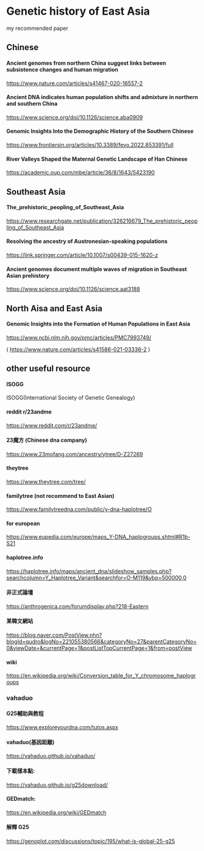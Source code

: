 
# Genetic history of East Asia

my recommended paper

## Chinese

#### Ancient genomes from northern China suggest links between subsistence changes and human migration

https://www.nature.com/articles/s41467-020-16557-2

#### Ancient DNA indicates human population shifts and admixture in northern and southern China

https://www.science.org/doi/10.1126/science.aba0909

#### Genomic Insights Into the Demographic History of the Southern Chinese

https://www.frontiersin.org/articles/10.3389/fevo.2022.853391/full

#### River Valleys Shaped the Maternal Genetic Landscape of Han Chinese

https://academic.oup.com/mbe/article/36/8/1643/5423190

## Southeast Asia

#### The_prehistoric_peopling_of_Southeast_Asia

https://www.researchgate.net/publication/326216679_The_prehistoric_peopling_of_Southeast_Asia

#### Resolving the ancestry of Austronesian-speaking populations

https://link.springer.com/article/10.1007/s00439-015-1620-z

#### Ancient genomes document multiple waves of migration in Southeast Asian prehistory

https://www.science.org/doi/10.1126/science.aat3188

## North Aisa and East Asia

#### Genomic Insights into the Formation of Human Populations in East Asia

https://www.ncbi.nlm.nih.gov/pmc/articles/PMC7993749/

( https://www.nature.com/articles/s41586-021-03336-2 )


## other useful resource

#### ISOGG 
ISOGG(International Society of Genetic Genealogy)

#### reddit r/23andme
https://www.reddit.com/r/23andme/

#### 23魔方 (Chinese dna company)
https://www.23mofang.com/ancestry/ytree/D-Z27269

#### theytree
https://www.theytree.com/tree/

#### familytree (not recommend to East Asian)
https://www.familytreedna.com/public/y-dna-haplotree/O

#### for european
https://www.eupedia.com/europe/maps_Y-DNA_haplogroups.shtml#R1b-S21

#### haplotree.info
https://haplotree.info/maps/ancient_dna/slideshow_samples.php?searchcolumn=Y_Haplotree_Variant&searchfor=O-M119&ybp=500000,0

#### 非正式論壇
https://anthrogenica.com/forumdisplay.php?218-Eastern

#### 某韓文網站
https://blog.naver.com/PostView.nhn?blogId=qudro&logNo=221055380566&categoryNo=27&parentCategoryNo=0&viewDate=&currentPage=1&postListTopCurrentPage=1&from=postView

#### wiki
https://en.wikipedia.org/wiki/Conversion_table_for_Y_chromosome_haplogroups

### vahaduo

#### G25輔助與教程
https://www.exploreyourdna.com/tutos.aspx

#### vahaduo(基因距離)
https://vahaduo.github.io/vahaduo/

#### 下載樣本點:
https://vahaduo.github.io/g25download/

#### GEDmatch:
https://en.wikipedia.org/wiki/GEDmatch

#### 解釋 G25
https://genoplot.com/discussions/topic/195/what-is-global-25-g25







